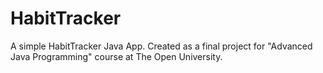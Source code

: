 # HabitTracker
A simple HabitTracker Java App. 
Created as a final project for "Advanced Java Programming" course at The Open University.
